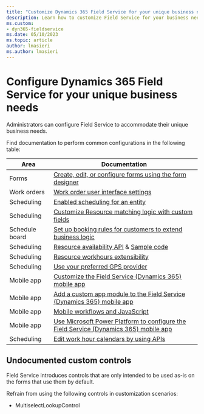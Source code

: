 ```yaml
---
title: "Customize Dynamics 365 Field Service for your unique business needs | MicrosoftDocs"
description: Learn how to customize Field Service for your business needs.
ms.custom:
- dyn365-fieldservice
ms.date: 05/10/2023
ms.topic: article
author: lmasieri
ms.author: lmasieri
---
```


# Configure Dynamics 365 Field Service for your unique business needs

Administrators can configure Field Service to accommodate their unique business needs.

Find documentation to perform common configurations in the following table:


| Area | Documentation |
| --- | --- |
| Forms  | [Create, edit, or configure forms using the form designer](/powerapps/maker/model-driven-apps/create-and-edit-forms) |
|  Work orders | [Work order user interface settings](/dynamics365/field-service/create-work-order#work-order-user-interface-settings)  |
| Scheduling  | [Enabled scheduling for an entity](/dynamics365/field-service/schedule-new-entity)  |
| Scheduling  | [Customize Resource matching logic with custom fields](/dynamics365/common-scheduler/developer/understanding-and-customizing-resource-matching-in-urs)  |
|  Schedule board |  [Set up booking rules for customers to extend business logic](/dynamics365/field-service/set-up-booking-rules) |
| Scheduling  | [Resource availability API](https://cloudblogs.microsoft.com/dynamics365/it/2019/05/21/retrieve-resource-availability-with-universal-resource-scheduling-api/) & [Sample code](https://cloudblogs.microsoft.com/dynamics365/it/2019/07/15/how-to-use-resource-schedulings-search-resource-availability-api/)  |
| Scheduling  |  [Resource workhours extensibility](/dynamics365/field-service/field-service-work-hours-calendar-api) |
| Scheduling  |  [Use your preferred GPS provider](/dynamics365/common-scheduler/developer/use-preferred-geospatial-data-provider) |
| Mobile app  |  [Customize the Field Service (Dynamics 365) mobile app](/dynamics365/field-service/mobile-power-app-configure) |
| Mobile app  | [Add a custom app module to the Field Service (Dynamics 365) mobile app](/dynamics365/field-service/mobile-powerapp-copy-app-module)  |
| Mobile app  |  [Mobile workflows and JavaScript](/dynamics365/field-service/mobile-power-app-workflows) |
| Mobile app  |  [Use Microsoft Power Platform to configure the Field Service (Dynamics 365) mobile app](/dynamics365/field-service/mobile-power-utilize-platform) |
| Scheduling  | [Edit work hour calendars by using APIs](/dynamics365/field-service/field-service-work-hours-calendar-api) |

## Undocumented custom controls

Field Service introduces controls that are only intended to be used as-is on the forms that use them by default.

Refrain from using the following controls in customization scenarios:

- MultiselectLookupControl
